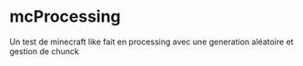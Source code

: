 # mcProcessing
Un test de minecraft like fait en processing avec une generation aléatoire et gestion de chunck 
